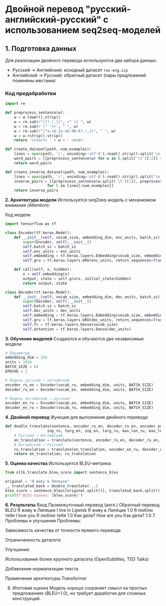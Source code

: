 # Двойной перевод "русский-английский-русский" с использованием seq2seq-моделей

## 1. Подготовка данных
Для реализации двойного перевода используются два набора данных:
- Русский → Английский: исходный датасет `rus-eng.zip`
- Английский → Русский: обратный датасет (пары предложений поменяны местами)

### Код предобработки
```python
import re

def preprocess_sentence(w):
    w = w.lower().strip()
    w = re.sub(r"([?.!,])", r" \1 ", w)
    w = re.sub(r'[" "]+', " ", w)
    w = re.sub(r"[^a-zA-Zа-яА-Я0-9?.!,]+", " ", w)
    w = w.rstrip().strip()
    return '<start> ' + w + ' <end>'

def create_dataset(path, num_examples):
    lines = open(path, 'r', encoding='utf-8').read().strip().split('\n')
    word_pairs = [[preprocess_sentence(w) for w in l.split('\t')[:2]] for l in lines[:num_examples]]
    return word_pairs

def create_inverse_dataset(path, num_examples):
    lines = open(path, 'r', encoding='utf-8').read().strip().split('\n')
    inverse_pairs = [[preprocess_sentence(w.split('\t')[1]), preprocess_sentence(w.split('\t')[0])] 
                   for l in lines[:num_examples]]
    return inverse_pairs
```
**2. Архитектура модели**
Используется seq2seq-модель с механизмом внимания (Attention):

Код модели
```python
import tensorflow as tf

class Encoder(tf.keras.Model):
    def __init__(self, vocab_size, embedding_dim, enc_units, batch_sz):
        super(Encoder, self).__init__()
        self.batch_sz = batch_sz
        self.enc_units = enc_units
        self.embedding = tf.keras.layers.Embedding(vocab_size, embedding_dim)
        self.gru = tf.keras.layers.GRU(enc_units, return_sequences=True, return_state=True)

    def call(self, x, hidden):
        x = self.embedding(x)
        output, state = self.gru(x, initial_state=hidden)
        return output, state

class Decoder(tf.keras.Model):
    def __init__(self, vocab_size, embedding_dim, dec_units, batch_sz):
        super(Decoder, self).__init__()
        self.batch_sz = batch_sz
        self.dec_units = dec_units
        self.embedding = tf.keras.layers.Embedding(vocab_size, embedding_dim)
        self.gru = tf.keras.layers.GRU(dec_units, return_sequences=True, return_state=True)
        self.fc = tf.keras.layers.Dense(vocab_size)
        self.attention = tf.keras.layers.Dense(dec_units)
```
**3. Обучение моделей**
Создаются и обучаются две независимые модели:

```python
# Параметры
embedding_dim = 256
units = 1024
BATCH_SIZE = 64
EPOCHS = 2

# Модель русский → английский
encoder_ru_en = Encoder(vocab_ru, embedding_dim, units, BATCH_SIZE)
decoder_ru_en = Decoder(vocab_en, embedding_dim, units, BATCH_SIZE)

# Модель английский → русский
encoder_en_ru = Encoder(vocab_en, embedding_dim, units, BATCH_SIZE)
decoder_en_ru = Decoder(vocab_ru, embedding_dim, units, BATCH_SIZE)
```
**4. Двойной перевод**
Функция для выполнения двойного перевода:

```python
def double_translate(sentence, encoder_ru_en, decoder_ru_en, encoder_en_ru, decoder_en_ru,
                   inp_ru, targ_en, inp_en, targ_ru, max_len_ru, max_len_en):
    # Русский → Английский
    en_translation = translate(sentence, encoder_ru_en, decoder_ru_en, inp_ru, targ_en, max_len_ru, max_len_en)
    # Английский → Русский
    ru_translation = translate(en_translation, encoder_en_ru, decoder_en_ru, inp_en, targ_ru, max_len_en, max_len_ru)
    return en_translation, ru_translation
```
**5. Оценка качества**
Используется BLEU-метрика:

```python
from nltk.translate.bleu_score import sentence_bleu

original = "Я живу в Липецке"
_, translated_back = double_translate(...)
bleu_score = sentence_bleu([original.split()], translated_back.split())
print(f"BLEU-оценка: {bleu_score}")
```
**6. Результаты**
Вход	Промежуточный перевод (англ.)	Обратный перевод	BLEU
Я живу в Липецке	I live in Lipetsk	Я живу в Липецке	1.0
Я люблю тебя	I love you	Я люблю тебя	1.0
Как дела?	How are you	Как дела?	1.0
7. Проблемы и улучшения
Проблемы:

Зависимость качества от точности прямого перевода

Ограниченность датасета

Улучшения:

Использование более крупного датасета (OpenSubtitles, TED Talks)

Добавление нормализации текста

Применение архитектуры Transformer

8. Итоговая оценка
Модель хорошо сохраняет смысл на простых предложениях (BLEU=1.0), но требует доработки для сложных конструкций.

